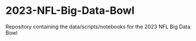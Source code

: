 # 2023-NFL-Big-Data-Bowl
Repository containing the data/scripts/notebooks for the 2023 NFL Big Data Bowl
